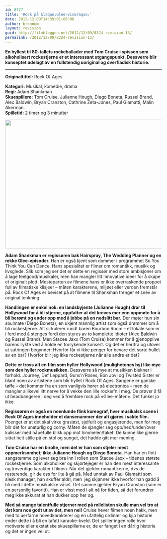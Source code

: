 ```yaml
---
id: 8777
title: 'Rock på &laquo;Glee-vis&raquo;'
date: 2012-12-09T14:39:01+00:00
author: brennum
layout: revision
guid: http://filmbloggen.net/2012/12/09/8324-revision-13/
permalink: /2012/12/09/8324-revision-13/
---
```

**En hyllest til 80-tallets rockeballader med Tom Cruise i spissen som alkoholisert rockestjerne er et interessant utgangspunkt. Dessverre blir konseptet ødelagt av en fullstendig uoriginal og overfladisk historie.**  
****

**<!--more-->Originaltittel:** Rock Of Ages

  
**Kategori:** Musikal, komedie, drama  
**Regi:** Adam Shankman  
**Skuespillere:** Tom Cruise, Julianne Hough, Diego Boneta, Russel Brand, Alec Baldwin, Bryan Cranston, Cathrine Zeta-Jones, Paul Giamatti, Malin Akerman.  
**Spilletid:** 2 timer og 3 minutter

<a href="http://filmbloggen.net/?attachment_id=8765" rel="attachment wp-att-8765"><img class="alignnone size-large wp-image-8765" src="http://filmbloggen.net/wp-content/uploads//2012/12/Rock-of-Ages_3-620x413.jpg" alt="" width="620" height="413" /></a>

**Adam Shankman er regissøren bak Hairspray, The Wedding Planner og en rekke Glee-episoder.** Han er også kjent som dommer i programmet So You Think You Can Dance. Hans spesialitet er filmer om romantikk, musikk og livsglede. Slik som jeg ser det er dette en regissør med store ambisjoner om å lage feelgood/musikaler, men han mangler litt innovative ideer for å skape et originalt plott. Mesteparten av filmene hans er ikke overraskende proppet full av filmatiske klisjeer &#8211; måten karakterene, miljøet eller verden fremstår på. Rock Of Ages er beviset på at filmene til Shankman trenger et snev av original tenkning

**Handlingen er enkel nok: en landsbyjente (Julianne Hough) drar til Hollywood for å bli stjerne, oppfatter at det kreves mer enn oppmøte for å bli berømt og ender opp med å jobbe på en nedslitt bar.** Der møter hun sin soulmate (Diego Boneta), en ukjent mannlig artist som også drømmer om å bli rockestjerne. Alt sirkulerer rundt baren Bourbon Room &#8211; et lokale som er i ferd med å stenges fordi den styres av to komplette idioter (Alec Baldwin og Russel Brand). Men Stacee Jaxx (Tom Cruise) kommer for å gjenopplive barens rykte ved å holde en forrykende konsert. Og det er herifra og utover at sutringen begynner: Hvorfor får vi ikke penger for bevare det sorte hullet av en bar? Hvorfor blir jeg ikke rockestjerne når alle andre er det?

**Dette er tross alt en film som hyller Hollywood (mulighetenes by) like mye som den hyller rockmusikken.** Dessverre så mye at musikken blekner i forhold. Journey, Def Leppard, Guns&#8217;n&#8217;Roses, Bon Jovi og Twisted Sister er blant noen av artistene som blir hyllet i Rock Of Ages. Sangene er ganske tøffe &#8211; det kommer fra en som vanligvis hører på electronica &#8211; men de mangler allikevel litt nerve for å vekke den lille rocker&#8217;n i meg. De prøver å få ut headbangeren i deg ved å fremføre rock på &laquo;Glee-måten&raquo;. Det funker jo ikke.

**Regissøren er også en noenlunde flink koreograf, hver musikalsk scene i Rock Of Ages inneholder et dansenummer der alt gjøres i sakte film.** Poenget er at det skal virke grasiøst, sjelfullt og engasjerende, men for meg blir det for unaturlig og corny. Måten de sjangler seg opp/ned/under/over kulisser med håpefulle blikk opp mot himmelen/taket. De kunne like gjerne sittet helt stille på en stol og sunget, det hadde gitt mer mening.

**Tom Cruise har en birolle, men det er han som stjeler mest oppmerksomhet; ikke Julianne Hough og Diego Boneta.** Han har en flott sangstemme og lever seg bra inn i rollen som Stacee Jaxx &#8211; tidenes største rockestjerne. Som alkoholiker og skjørtejeger er han den mest interessante og troverdige karakter i filmen. Når det gjelder romantikerne, dvs de resterende, gir de oss for lite å gå på. Med unntak av Paul Giamatti som slesk manager, han skuffer aldri, men  jeg skjønner ikke hvorfor han gadd å bli med i dette musikalske våset. Det samme gjelder Bryan Cranston (som er en personlig favoritt). Han er visst med i alt nå for tiden, så det forundrer meg ikke akkurat at han dukker opp her og.

**Med så mange talentfulle stjerner med på rollelisten skulle man vel tro at det kom noe godt ut av det, men nei!** Cruise hever filmen noen hakk, men med to uerfarne hovedkarakterer og en ufattelig ordinær og kjip historie ender dette i å bli en tafatt karaoke-kveld. Det spiller ingen rolle hvor motiverte eller ekstatiske skuespillerne er, de er fanget i en dårlig historie og det er ingen vei ut.

<div class="video-shortcode">
</div>